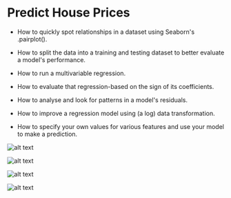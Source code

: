 # Predict House Prices


- How to quickly spot relationships in a dataset using Seaborn's .pairplot().
  

- How to split the data into a training and testing dataset to better evaluate a model's performance.


- How to run a multivariable regression.


- How to evaluate that regression-based on the sign of its coefficients.


- How to analyse and look for patterns in a model's residuals.


- How to improve a regression model using (a log) data transformation.


- How to specify your own values for various features and use your model to make a prediction.


![alt text](?raw=true)

![alt text](?raw=true)

![alt text](?raw=true)

![alt text](?raw=true)